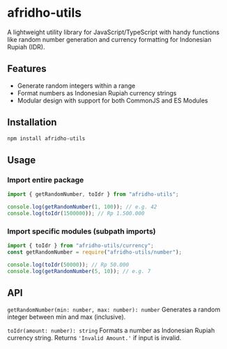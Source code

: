 # afridho-utils

A lightweight utility library for JavaScript/TypeScript with handy functions like random number generation and currency formatting for Indonesian Rupiah (IDR).

## Features

-   Generate random integers within a range
-   Format numbers as Indonesian Rupiah currency strings
-   Modular design with support for both CommonJS and ES Modules

## Installation

```bash
npm install afridho-utils
```

## Usage

### Import entire package

```js
import { getRandomNumber, toIdr } from "afridho-utils";

console.log(getRandomNumber(1, 100)); // e.g. 42
console.log(toIdr(1500000)); // Rp 1.500.000
```

### Import specific modules (subpath imports)

```js
import { toIdr } from "afridho-utils/currency";
const getRandomNumber = require("afridho-utils/number");

console.log(toIdr(50000)); // Rp 50.000
console.log(getRandomNumber(5, 10)); // e.g. 7
```

## API

`⁠getRandomNumber(min: number, max: number): number`
Generates a random integer between ⁠min and ⁠max (inclusive).

`⁠toIdr(amount: number): string`
Formats a number as Indonesian Rupiah currency string. Returns `⁠'Invalid Amount.'` if input is invalid.
